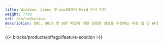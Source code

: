 ```yaml
---
title: Windows, Linux 및 macOS에서 Word 문서 수정 
weight: 7730
url: /ko/redaction
description: DOC, DOCX 및 ODT 파일에 대한 민감한 정보를 수정하는 무료 앱 및 API
---
```


{{< blocks/products/pf/agp/feature-solution >}} 

